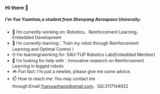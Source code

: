 ### Hi there 👋

##### I'm Yue Yuanhao,a student from Shenyang Aerospace University.

- 🔭 I’m currently working on: Robotics、Reinforcement Learning、Embedded Development
- 🤖 I’m currently learning：Train my robot through Reinforcement Learning and Optimal Control！
- 🤓 I’m learning/working for: SAU-TUP Robotics Lab(Embedded Member)
- 🦿 I’m looking for help with：Innovative research on Reinforcement Learning in legged robots
- 🚲 Fun fact: I'm just a newbie, please give me some advice.
- 📫 How to reach me: You may contact me through:Email:Yueyuanhaoo@gmail.com、QQ:3117144922

